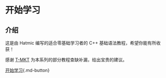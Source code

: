 # 开始学习

## 介绍

这是由 Hatmic 编写的适合零基础学习者的 C++ 基础语法教程，希望你能有所收获！

感谢 [T-MKT](https://github.com/T-MKT) 为本系列的部分教程查缺补漏，给出宝贵的建议。

[开始学习](1/){.md-button}